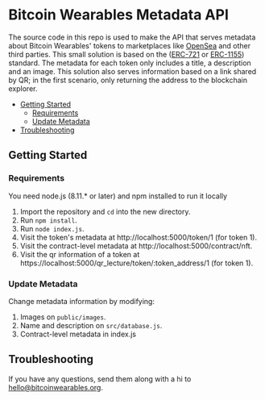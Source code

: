 # Bitcoin Wearables Metadata API <!-- omit in toc -->

The source code in this repo is used to make the API that serves metadata about Bitcoin Wearables' tokens to marketplaces like [OpenSea](https://opensea.io) and other third parties. 
This small solution is based on the ([ERC-721](https://github.com/ethereum/EIPs/blob/master/EIPS/eip-721.md) or [ERC-1155](https://github.com/ethereum/EIPs/blob/master/EIPS/eip-1155.md)) standard. The metadata for each token only includes a title, a description and an image.
This solution also serves information based on a link shared by QR; in the first scenario, only returning the address to the blockchain explorer.

- [Getting Started](#getting-started)
  - [Requirements](#requirements)
  - [Update Metadata](#update-metadata)
- [Troubleshooting](#troubleshooting)

## Getting Started

### Requirements
You need node.js (8.11.* or later) and npm installed to run it locally

1. Import the repository and `cd` into the new directory.
2. Run `npm install`.
3. Run `node index.js`.
4. Visit the token's metadata at http://localhost:5000/token/1 (for token 1).
5. Visit the contract-level metadata at http://localhost:5000/contract/nft.
6. Visit the qr information of a token at https://localhost:5000/qr_lecture/token/:token_address/1 (for token 1).

### Update Metadata
Change metadata information by modifying:

1. Images on `public/images`.
2. Name and description on `src/database.js`.
3. Contract-level metadata in index.js

## Troubleshooting

If you have any questions, send them along with a hi to hello@bitcoinwearables.org.
